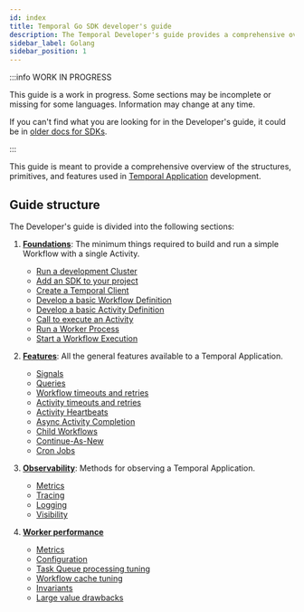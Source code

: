 ```yaml
---
id: index
title: Temporal Go SDK developer's guide
description: The Temporal Developer's guide provides a comprehensive overview of the structures, primitives, and features used in Temporal Application development.
sidebar_label: Golang
sidebar_position: 1
---
```


:::info WORK IN PROGRESS

This guide is a work in progress.
Some sections may be incomplete or missing for some languages.
Information may change at any time.

If you can't find what you are looking for in the Developer's guide, it could be in [older docs for SDKs](https://legacy-documentation-sdks.temporal.io/).

:::

This guide is meant to provide a comprehensive overview of the structures, primitives, and features used in [Temporal Application](/temporal#temporal-application) development.

## Guide structure

The Developer's guide is divided into the following sections:

1. [**Foundations**](/application-development/golang/foundations): The minimum things required to build and run a simple Workflow with a single Activity.

   - [Run a development Cluster](/application-development/golang/foundations#run-a-dev-cluster)
   - [Add an SDK to your project](/application-development/golang/foundations#add-your-sdk)
   - [Create a Temporal Client](/application-development/golang/foundations#connect-to-a-cluster)
   - [Develop a basic Workflow Definition](/application-development/golang/foundations#develop-workflows)
   - [Develop a basic Activity Definition](/application-development/golang/foundations#develop-activities)
   - [Call to execute an Activity](/application-development/golang/foundations#activity-execution)
   - [Run a Worker Process](/application-development/golang/foundations#run-worker-processes)
   - [Start a Workflow Execution](/application-development/golang/foundations#start-workflow-execution)

2. [**Features**](/application-development/golang/features): All the general features available to a Temporal Application.

   - [Signals](/application-development/golang/features#signals)
   - [Queries](/application-development/golang/features#queries)
   - [Workflow timeouts and retries](/application-development/golang/features#workflow-timeouts)
   - [Activity timeouts and retries](/application-development/golang/features#activity-timeouts)
   - [Activity Heartbeats](/application-development/golang/features#activity-heartbeats)
   - [Async Activity Completion](/application-development/golang/features#asynchronous-activity-completion)
   - [Child Workflows](/application-development/golang/features#child-workflows)
   - [Continue-As-New](/application-development/golang/features#continue-as-new)
   - [Cron Jobs](/application-development/golang/features#temporal-cron-jobs)

3. [**Observability**](/application-development/golang/observability): Methods for observing a Temporal Application.

   - [Metrics](/application-development/golang/observability#metrics)
   - [Tracing](/application-development/golang/observability#tracing)
   - [Logging](/application-development/golang/observability#logging)
   - [Visibility](/application-development/golang/observability#visibility)

4. [**Worker performance**](/application-development/worker-performance)

   - [Metrics](/application-development/worker-performance#metrics)
   - [Configuration](/application-development/worker-performance#configuration)
   - [Task Queue processing tuning](/application-development/worker-performance#task-queues-processing-tuning)
   - [Workflow cache tuning](/application-development/worker-performance#workflow-cache-tuning)
   - [Invariants](/application-development/worker-performance#invariants)
   - [Large value drawbacks](/application-development/worker-performance#drawbacks-of-putting-just-large-values-everywhere)
